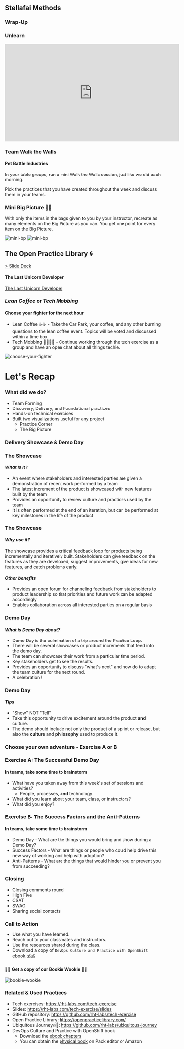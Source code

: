 <!-- .slide: data-background-image="images/"  -->
## Stellafai Methods <!-- {.element: class="course-title"} -->
### Wrap-Up <!-- {.element: class="title-color"} -->




### Unlearn
<iframe width="560" height="315" src="https://www.youtube.com/embed/MFzDaBzBlL0" title="YouTube video player" frameborder="0" allow="accelerometer; autoplay; clipboard-write; encrypted-media; gyroscope; picture-in-picture" allowfullscreen></iframe>



### Team Walk the Walls 
#### Pet Battle Industries
In your table groups, run a mini Walk the Walls session, just like we did each morning. 

Pick the practices that you have created throughout the week and discuss them in your teams.



### Mini Big Picture 🚂🚂
With only the items in the bags given to you by your instructor, recreate as many elements on the Big Picture as you can. You get one point for every item on the Big Picture. <!--{.element: style="font-size: smaller; font-weight: 400;"} -->

![mini-bp](images/wrap-up/mini-big-pic1.png) <!-- {.element: class="" style="border:none; box-shadow:none; width:300px; float:left;"} -->
![mini-bp](images/wrap-up/mini-big-pic2.png)<!-- {.element: class="" style="border:none; box-shadow:none; height:200px; float:right;"} -->



## The Open Practice Library 🌀
[> Slide Deck](https://rht-labs.com/tech-exercise/slides/content/?name=open-practice-library)



#### The Last Unicorn Developer
[The Last Unicorn Developer](http://rht-labs.com/StarWarsIntroCreator/#!/AN-PpWgIVFQMee1wAWI_)



### _Lean Coffee_ or _Tech Mobbing_
#### Choose your fighter for the next hour

* Lean Coffee ☕☕ - Take the Car Park, your coffee, and any other burning questions to the lean coffee event. Topics will be voted and discussed within a time box.
* Tech Mobbing 👩‍💻👨‍💻 - Continue working through the tech exercise as a group and have an open chat about all things techie.

![choose-your-fighter](https://i.ytimg.com/vi/qi0ohQSdx9I/hqdefault.jpg)



# Let's Recap



### What did we do?
* Team Forming
* Discovery, Delivery, and Foundational practices
* Hands-on technical exercises
* Built two visualizations useful for any project
  * Practice Corner
  * The Big Picture




### Delivery Showcase & Demo Day



### The Showcase
#### _What is it?_
* An event where stakeholders and interested parties are given a demonstration of
recent work performed by a team
* The latest increment of the product is showcased with new features built by the team
* Provides an opportunity to review culture and practices used by the team
* It is often performed at the end of an iteration, but can be performed at key
milestones in the life of the product



### The Showcase
#### _Why use it?_
The showcase provides a critical feedback loop for products being incrementally
and iteratively built. Stakeholders can give feedback on the features as they
are developed, suggest improvements, give ideas for new features, and catch
problems early. <!--{.element: style="font-size: smaller; font-weight: 400;"} -->

#### _Other benefits_
* Provides an open forum for channeling feedback from stakeholders to product
leadership so that priorities and future work can be adapted accordingly
* Enables collaboration across all interested parties on a regular basis



### Demo Day
#### _What is Demo Day about?_
* Demo Day is the culmination of a trip around the Practice Loop.
* There will be several showcases or product increments that feed into the demo day.
* The team can showcase their work from a particular time period.
* Key stakeholders get to see the results.
* Provides an opportunity to discuss "what's next" and how do to adapt the team culture for the next round.
* A celebration !



### Demo Day
#### _Tips_
* "Show" NOT "Tell"
* Take this opportunity to drive excitement around the product **and** culture.
* The demo should include not only the product of a sprint or release, but also the **culture** and **philosophy** used to produce it.




### Choose your own adventure - Exercise A or B



### Exercise A: The Successful Demo Day 
#### In teams, take some time to brainstorm
* What have you taken away from this week's set of sessions and activities?
  * People, processes, **and** technology
* What did you learn about your team, class, or instructors?
* What did you enjoy?



### Exercise B: The Success Factors and the Anti-Patterns
#### In teams, take some time to brainstorm
* Demo Day - What are the things you would bring and show during a Demo Day?
* Success Factors - What are things or people who could help drive this new way of working and help with adoption?
* Anti-Patterns - What are the things that would hinder you or prevent you from succeeding? 



### Closing
* Closing comments round
* High Five
* CSAT
* SWAG
* Sharing social contacts



### Call to Action
* Use what you have learned.
* Reach out to your classmates and instructors.
* Use the resources shared during the class.
* Download a copy of `DevOps Culture and Practice with OpenShift` ebook.💰💰



#### 📗🐛 Get a copy of our Bookie Wookie 🍪🍪

![bookie-wookie](images/wrap-up/book.png)<!-- {.element: class="" style="max-height: 600px!important;" } -->



### Related & Used Practices
* Tech exercises: https://rht-labs.com/tech-exercise
* Slides: https://rht-labs.com/tech-exercise/slides
* GitHub repository: https://github.com/rht-labs/tech-exercise
* Open Practice Library: https://openpracticelibrary.com/
* Ubiquitous Journey🔥🦄: https://github.com/rht-labs/ubiquitous-journey
* DevOps Culture and Practice with OpenShift book
  * Download the [ebook chapters](https://www.redhat.com/en/engage/devops-culture-practice-openshift-ebooks)
  * You can obtain the [physical book](https://www.packtpub.com/product/devops-culture-and-practice-with-openshift/9781800202368) on Pack editor or Amazon




<!-- .slide: data-background-size="" data-background-image="images/wrap-up/may-the-force-be-with-you.jpeg", class="black-style" data-background-opacity="1"	 -->
